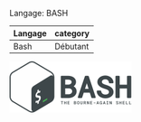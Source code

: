 Langage: BASH

| Langage  | category |
| ------------- | ------------- |
| Bash  | Débutant  |



![Langage: BASH](Gnu-bash-logo.svg.png)

